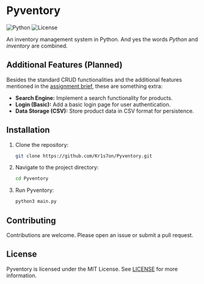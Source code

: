 # Pyventory
![Python](https://img.shields.io/badge/python-v3.1-blue.svg)
![License](https://img.shields.io/badge/license-MIT-white.svg)

An inventory management system in Python. And yes the words *Python* and *inventory* are combined.

## Additional Features (Planned)

Besides the standard CRUD functionalities and the additional features mentioned in the [assignment brief](AssignmentBrief.pdf), these are something extra:

- **Search Engine:** Implement a search functionality for products.
- **Login (Basic):** Add a basic login page for user authentication.
- **Data Storage (CSV):** Store product data in CSV format for persistence.

## Installation

1. Clone the repository:

    ```bash
    git clone https://github.com/Kr1s7on/Pyventory.git
    ```

2. Navigate to the project directory:

    ```bash
    cd Pyventory
    ```

3. Run Pyventory:

    ```bash
    python3 main.py
    ```

## Contributing

Contributions are welcome. Please open an issue or submit a pull request.

## License

Pyventory is licensed under the MIT License. See [LICENSE](LICENSE) for more information.